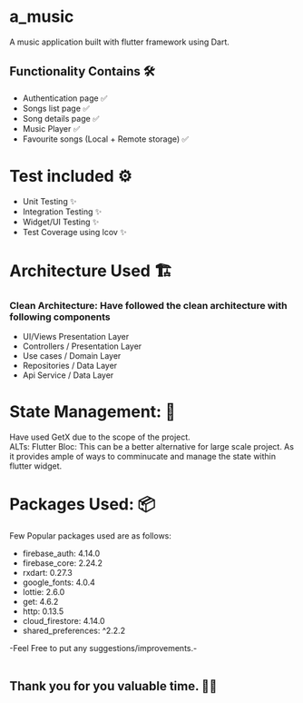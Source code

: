 # a_music

A music application built with flutter framework using Dart. 

## Functionality Contains 🛠️
- Authentication page ✅
- Songs list page ✅
- Song details page ✅
- Music Player ✅
- Favourite songs (Local + Remote storage) ✅

# Test included ⚙️
- Unit Testing ✨
- Integration Testing ✨
- Widget/UI Testing ✨
- Test Coverage using lcov ✨

# Architecture Used 🏗️

### __Clean Architecture: Have followed the clean architecture with following components__

- UI/Views Presentation Layer
- Controllers / Presentation Layer
- Use cases / Domain Layer
- Repositories / Data Layer
- Api Service / Data Layer

# State Management: 🔄
Have used GetX due to the scope of the project. \
ALTs: Flutter Bloc: This can be a better alternative for large scale project. As it provides ample of ways to comminucate and manage the state within flutter widget.

# Packages Used: 📦
Few Popular packages used are as follows: 

- firebase_auth: 4.14.0
- firebase_core: 2.24.2
- rxdart: 0.27.3
- google_fonts: 4.0.4
- lottie: 2.6.0
- get: 4.6.2
- http: 0.13.5
- cloud_firestore: 4.14.0
- shared_preferences: ^2.2.2


-Feel Free to put any suggestions/improvements.- <br> <br>

## Thank you for you valuable time. 🙏🏻

